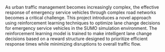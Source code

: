 As urban traffic management becomes increasingly complex, the effective response of emergency service vehicles through complex road networks becomes a critical challenge.
This project introduces a novel approach using reinforcement learning techniques to optimize lane change decisions for emergency service vehicles in the SUMO simulation environment. 
The reinforcement learning model is trained to make intelligent lane change decisions based on a reward structure designed to prioritize efficient response times while minimizing disruptions to overall traffic flow.
